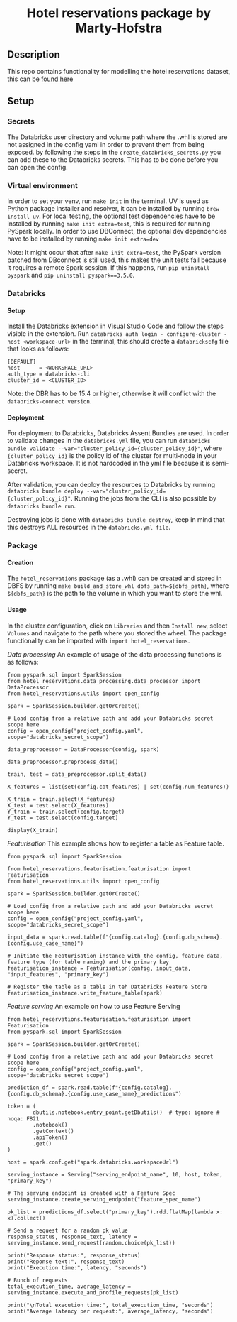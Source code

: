 <h1 align="center">
Hotel reservations package by Marty-Hofstra

## Description
This repo contains functionality for modelling the hotel reservations dataset, this can be [found here](https://www.kaggle.com/datasets/ahsan81/hotel-reservations-classification-dataset)

## Setup
### Secrets
The Databricks user directory and volume path where the .whl is stored are not assigned in the config yaml in order to prevent them from being exposed. by following the steps in the `create_databricks_secrets.py` you can add these to the Databricks secrets. This has to be done before you can open the config.

### Virtual environment
In order to set your venv, run `make init` in the terminal. UV is used as Python package installer and resolver, it can be installed by running `brew install uv`. For local testing, the optional test dependencies have to be installed by running `make init extra=test`, this is required for running PySpark locally. In order to use DBConnect, the optional dev dependencies have to be installed by running `make init extra=dev`

Note: It might occur that after `make init extra=test`, the PySpark version patched from DBconnect is still used, this makes the unit tests fail because it requires a remote Spark session. If this happens, run `pip uninstall pyspark` and `pip uninstall pyspark==3.5.0`.

### Databricks
#### Setup
Install the Databricks extension in Visual Studio Code and follow the steps visible in the extension. Run `databricks auth login - configure-cluster - host <workspace-url>` in the terminal, this should create a `databrickscfg` file that looks as follows:
```
[DEFAULT]
host      = <WORKSPACE_URL>
auth_type = databricks-cli
cluster_id = <CLUSTER_ID>
```
Note: the DBR has to be 15.4 or higher, otherwise it will conflict with the `databricks-connect version`.

#### Deployment
For deployment to Databricks, Databricks Assent Bundles are used. In order to validate changes in the `databricks.yml` file, you can run `databricks bundle validate --var="cluster_policy_id={cluster_policy_id}"`, where `{cluster_policy_id}` is the policy id of the cluster for multi-node in your Databricks workspace. It is not hardcoded in the yml file because it is semi-secret.

After validation, you can deploy the resources to Databricks by running `databricks bundle deploy --var="cluster_policy_id={cluster_policy_id}"`. Running the jobs from the CLI is also possible by `databricks bundle run`.

Destroying jobs is done with `databricks bundle destroy`, keep in mind that this destroys ALL resources in the `databricks.yml file`.

### Package
#### Creation
The `hotel_reservations` package (as a .whl) can be created and stored in DBFS by running `make build_and_store_whl dbfs_path=${dbfs_path}`, where `${dbfs_path}` is the path to the volume in which you want to store the whl.

#### Usage
In the cluster configuration, click on `Libraries` and then `Install new`, select `Volumes` and navigate to the path where you stored the wheel. The package functionality can be imported with `import hotel_reservations`.

*Data processing*
An example of usage of the data processing functions is as follows:

```
from pyspark.sql import SparkSession
from hotel_reservations.data_processing.data_processor import DataProcessor
from hotel_reservations.utils import open_config

spark = SparkSession.builder.getOrCreate()

# Load config from a relative path and add your Databricks secret scope here
config = open_config("project_config.yaml", scope="databricks_secret_scope")

data_preprocessor = DataProcessor(config, spark)

data_preprocessor.preprocess_data()

train, test = data_preprocessor.split_data()

X_features = list(set(config.cat_features) | set(config.num_features))

X_train = train.select(X_features)
X_test = test.select(X_features)
Y_train = train.select(config.target)
Y_test = test.select(config.target)

display(X_train)
```


*Featurisation*
This example shows how to register a table as Feature table.
```
from pyspark.sql import SparkSession

from hotel_reservations.featurisation.featurisation import Featurisation
from hotel_reservations.utils import open_config

spark = SparkSession.builder.getOrCreate()

# Load config from a relative path and add your Databricks secret scope here
config = open_config("project_config.yaml", scope="databricks_secret_scope")

input_data = spark.read.table(f"{config.catalog}.{config.db_schema}.{config.use_case_name}")

# Initiate the Featurisation instance with the config, feature data, feature type (for table naming) and the primary key
featurisation_instance = Featurisation(config, input_data, "input_features", "primary_key")

# Register the table as a table in teh Databricks Feature Store
featurisation_instance.write_feature_table(spark)
```

*Feature serving*
An example on how to use Feature Serving
```
from hotel_reservations.featurisation.featurisation import Featurisation
from pyspark.sql import SparkSession

spark = SparkSession.builder.getOrCreate()

# Load config from a relative path and add your Databricks secret scope here
config = open_config("project_config.yaml", scope="databricks_secret_scope")

prediction_df = spark.read.table(f"{config.catalog}.{config.db_schema}.{config.use_case_name}_predictions")

token = (
        dbutils.notebook.entry_point.getDbutils()  # type: ignore # noqa: F821
        .notebook()
        .getContext()
        .apiToken()
        .get()
)

host = spark.conf.get("spark.databricks.workspaceUrl")

serving_instance = Serving("serving_endpoint_name", 10, host, token, "primary_key")

# The serving endpoint is created with a Feature Spec
serving_instance.create_serving_endpoint("feature_spec_name")

pk_list = predictions_df.select("primary_key").rdd.flatMap(lambda x: x).collect()

# Send a request for a random pk value
response_status, response_text, latency = serving_instance.send_request(random.choice(pk_list))

print("Response status:", response_status)
print("Reponse text:", response_text)
print("Execution time:", latency, "seconds")

# Bunch of requests
total_execution_time, average_latency = serving_instance.execute_and_profile_requests(pk_list)

print("\nTotal execution time:", total_execution_time, "seconds")
print("Average latency per request:", average_latency, "seconds")
```
